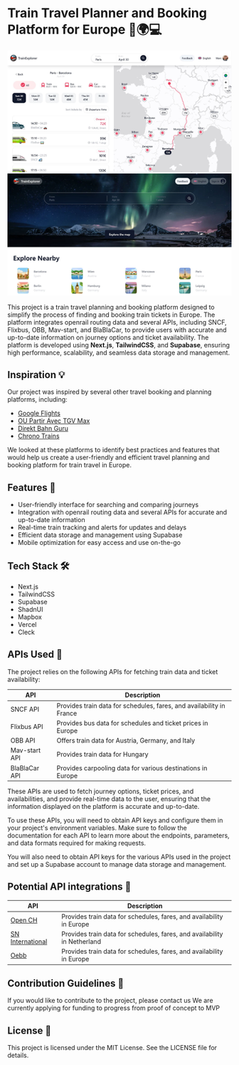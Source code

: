 <head>
  <link rel="stylesheet" type="text/css" href="./styles.css">
</head>

<body>


# Train Travel Planner and Booking Platform for Europe 🚂🌍💻
<div class="screenshots">
  <img src="./TrainExplorer_map.JPG" alt="Screenshot 1" class="screenshot">
  <img src="./TrainExplorer_lobby.JPG" alt="Screenshot 2" class="screenshot">
</div>

This project is a train travel planning and booking platform designed to simplify the process of finding and booking train tickets in Europe. The platform integrates openrail routing data and several APIs, including SNCF, Flixbus, OBB, Mav-start, and BlaBlaCar, to provide users with accurate and up-to-date information on journey options and ticket availability. The platform is developed using **Next.js**, **TailwindCSS**, and **Supabase**, ensuring high performance, scalability, and seamless data storage and management.

## Inspiration 💡

Our project was inspired by several other travel booking and planning platforms, including:

- [Google Flights](https://www.google.com/travel/flights)
- [OU Partir Avec TGV Max](https://oupartiravectgvmax.fr/)
- [Direkt Bahn Guru](https://direkt.bahn.guru/)
- [Chrono Trains](https://www.chronotrains.com/)

We looked at these platforms to identify best practices and features that would help us create a user-friendly and efficient travel planning and booking platform for train travel in Europe.

## Features 🚀

- User-friendly interface for searching and comparing journeys
- Integration with openrail routing data and several APIs for accurate and up-to-date information
- Real-time train tracking and alerts for updates and delays
- Efficient data storage and management using Supabase
- Mobile optimization for easy access and use on-the-go

## Tech Stack 🛠️

- Next.js
- TailwindCSS
- Supabase
- ShadnUI
- Mapbox
- Vercel
- Cleck

## APIs Used 🚀
The project relies on the following APIs for fetching train data and ticket availability:

| API           | Description                                                    |
|---------------|----------------------------------------------------------------|
| SNCF API      | Provides train data for schedules, fares, and availability in France |
| Flixbus API   | Provides bus data for schedules and ticket prices in Europe         |
| OBB API       | Offers train data for Austria, Germany, and Italy                 |
| Mav-start API | Provides train data for Hungary                                   |
| BlaBlaCar API | Provides carpooling data for various destinations in Europe        |

These APIs are used to fetch journey options, ticket prices, and availabilities, and provide real-time data to the user, ensuring that the information displayed on the platform is accurate and up-to-date.

To use these APIs, you will need to obtain API keys and configure them in your project's environment variables. Make sure to follow the documentation for each API to learn more about the endpoints, parameters, and data formats required for making requests.

You will also need to obtain API keys for the various APIs used in the project and set up a Supabase account to manage data storage and management.

</body>

## Potential API integrations 🚀
| API           | Description                                                                    |
|---------------|------------------------------------------------------------------------------------------|
| [Open CH](https://transport.opendata.ch/) | Provides train data for schedules, fares, and availability in Europe |
| [SN International](https://www.nsinternational.com/en) | Provides train data for schedules, fares, and availability in Netherland |
| [Oebb](https://data.oebb.at/#default/datasets) | Provides train data for schedules, fares, and availability in Europe |

## Contribution Guidelines 🤝
If you would like to contribute to the project, please contact us
We are currently applying for funding to progress from proof of concept to MVP

## License 📜
This project is licensed under the MIT License. See the LICENSE file for details.
